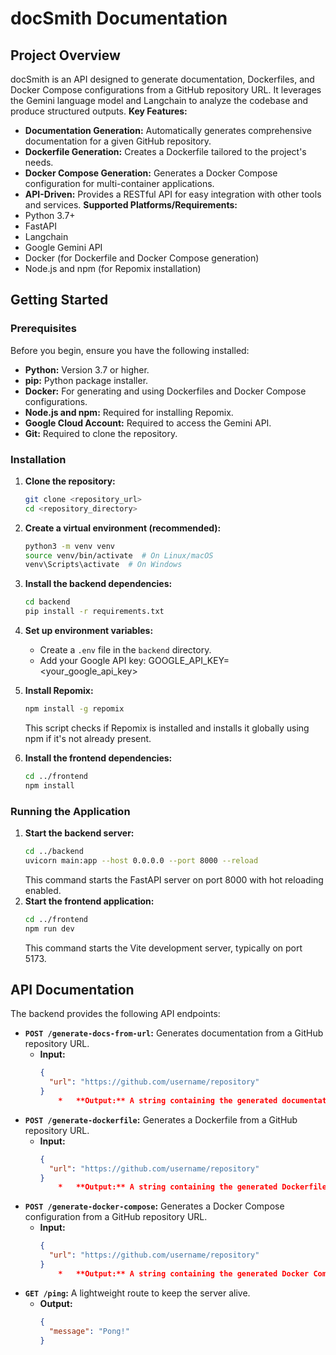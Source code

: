 # docSmith Documentation
## Project Overview
docSmith is an API designed to generate documentation, Dockerfiles, and Docker Compose configurations from a GitHub repository URL. It leverages the Gemini language model and Langchain to analyze the codebase and produce structured outputs.
**Key Features:**
*   **Documentation Generation:** Automatically generates comprehensive documentation for a given GitHub repository.
*   **Dockerfile Generation:** Creates a Dockerfile tailored to the project's needs.
*   **Docker Compose Generation:** Generates a Docker Compose configuration for multi-container applications.
*   **API-Driven:** Provides a RESTful API for easy integration with other tools and services.
**Supported Platforms/Requirements:**
*   Python 3.7+
*   FastAPI
*   Langchain
*   Google Gemini API
*   Docker (for Dockerfile and Docker Compose generation)
*   Node.js and npm (for Repomix installation)
## Getting Started
### Prerequisites
Before you begin, ensure you have the following installed:
*   **Python:** Version 3.7 or higher.
*   **pip:** Python package installer.
*   **Docker:** For generating and using Dockerfiles and Docker Compose configurations.
*   **Node.js and npm:** Required for installing Repomix.
*   **Google Cloud Account:** Required to access the Gemini API.
*   **Git:** Required to clone the repository.
### Installation
1.  **Clone the repository:**
    ```bash
    git clone <repository_url>
    cd <repository_directory>
    ```
2.  **Create a virtual environment (recommended):**
    ```bash
    python3 -m venv venv
    source venv/bin/activate  # On Linux/macOS
    venv\Scripts\activate  # On Windows
    ```
3.  **Install the backend dependencies:**
    ```bash
    cd backend
    pip install -r requirements.txt
    ```
4.  **Set up environment variables:**
    *   Create a `.env` file in the `backend` directory.
    *   Add your Google API key:
                GOOGLE_API_KEY=<your_google_api_key>
        
5.  **Install Repomix:**
    ```bash
    npm install -g repomix
    ```
    This script checks if Repomix is installed and installs it globally using npm if it's not already present.
6.  **Install the frontend dependencies:**
    ```bash
    cd ../frontend
    npm install
    ```
### Running the Application
1.  **Start the backend server:**
    ```bash
    cd ../backend
    uvicorn main:app --host 0.0.0.0 --port 8000 --reload
    ```
    This command starts the FastAPI server on port 8000 with hot reloading enabled.
2.  **Start the frontend application:**
    ```bash
    cd ../frontend
    npm run dev
    ```
    This command starts the Vite development server, typically on port 5173.

## API Documentation
The backend provides the following API endpoints:
*   **`POST /generate-docs-from-url`:** Generates documentation from a GitHub repository URL.
    *   **Input:**
        ```json
        {
          "url": "https://github.com/username/repository"
        }
            *   **Output:** A string containing the generated documentation in Markdown format.
*   **`POST /generate-dockerfile`:** Generates a Dockerfile from a GitHub repository URL.
    *   **Input:**
        ```json
        {
          "url": "https://github.com/username/repository"
        }
            *   **Output:** A string containing the generated Dockerfile.
*   **`POST /generate-docker-compose`:** Generates a Docker Compose configuration from a GitHub repository URL.
    *   **Input:**
        ```json
        {
          "url": "https://github.com/username/repository"
        }
            *   **Output:** A string containing the generated Docker Compose configuration in YAML format.
*   **`GET /ping`:** A lightweight route to keep the server alive.
    *   **Output:**
        ```json
        {
          "message": "Pong!"
        }
        

